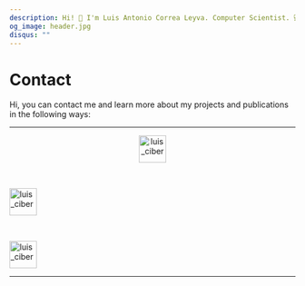 ```yaml
---
description: Hi! 👋 I'm Luis Antonio Correa Leyva. Computer Scientist. 💻 Software Developer. 🚀 Deep Working. This is my contact information.
og_image: header.jpg
disqus: ""
---
```


# Contact

Hi, you can contact me and learn more about my projects and publications in the following ways:

---

<p align="center">
  
  <a href="https://www.linkedin.com/in/luisciber" target="blank">
    <img align="center" src="https://cdn.jsdelivr.net/npm/simple-icons@3.0.1/icons/linkedin.svg" alt="luis_ciber" height="48" width="48" />
  </a>
  
  &nbsp;&nbsp;&nbsp;&nbsp;

  <a href="https://github.com/correaleyval" target="blank">
    <img align="center" src="https://cdn.jsdelivr.net/npm/simple-icons@3.0.1/icons/github.svg" alt="luis_ciber" height="48" width="48" />
  </a>

  &nbsp;&nbsp;&nbsp;&nbsp;

  <!-- <a href="https://gitlab.com/correaleyval" target="blank">
    <img align="center" src="https://cdn.jsdelivr.net/npm/simple-icons@3.0.1/icons/gitlab.svg" alt="luis_ciber" height="48" width="48" />
  </a>
  
  &nbsp;&nbsp;&nbsp;&nbsp; -->
  
  <!-- <a href="https://profile.codersrank.io/user/correaleyval" target="blank">
    <img align="center" src="https://cdn.jsdelivr.net/npm/simple-icons@3.0.1/icons/codersrank.svg" alt="luis_ciber" height="48" width="48" />
  </a>
  
  &nbsp;&nbsp;&nbsp;&nbsp; -->
  
  <!-- <a href="https://twitter.com/luis__ciber" target="blank">
    <img align="center" src="https://cdn.jsdelivr.net/npm/simple-icons@3.0.1/icons/twitter.svg" alt="luis_ciber" height="48" width="48" />
  </a>
  
  &nbsp;&nbsp;&nbsp;&nbsp; -->
  
  <!-- <a href="https://t.me/luis_ciber" target="blank">
    <img align="center" src="https://cdn.jsdelivr.net/npm/simple-icons@3.0.1/icons/telegram.svg" alt="luis_ciber" height="48" width="48"/>
  </a>

  &nbsp;&nbsp;&nbsp;&nbsp; -->

  <a href="mailto:correaleyval@gmail.com">
    <img align="center" src="https://cdn.jsdelivr.net/npm/simple-icons@3.0.1/icons/gmail.svg" alt="luis_ciber" height="48" width="48"/>
  </a>
</p>

---